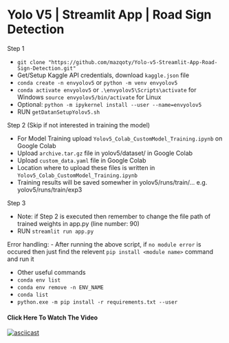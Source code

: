 # Yolo V5 | Streamlit App | Road Sign Detection

Step 1

- `git clone "https://github.com/mazqoty/Yolo-v5-Streamlit-App-Road-Sign-Detection.git"`
- Get/Setup Kaggle API credentials, download `kaggle.json` file
- `conda create -n envyolov5` or `python -m venv envyolov5`
- `conda activate envyolov5` or `.\envyolov5\Scripts\activate` for Windows `source envyolov5/bin/activate` for Linux
- Optional: `python -m ipykernel install --user --name=envyolov5`
- RUN `getDatanSetupYolov5.sh`

Step 2 (Skip if not interested in training the model)

- For Model Training upload `Yolov5_Colab_CustomModel_Training.ipynb` on Google Colab
- Upload `archive.tar.gz` file in yolov5/dataset/ in Google Colab
- Upload `custom_data.yaml` file in Google Colab
- Location where to upload these files is written in `Yolov5_Colab_CustomModel_Training.ipynb`
- Training results will be saved somewher in yolov5/runs/train/... e.g. yolov5/runs/train/exp3

Step 3
    
- Note: if Step 2 is executed then remember to change the file path of trained weights in app.py (line number: 90)
- RUN `streamlit run app.py`

Error handling: 
    - After running the above script,  if `no module error` is occured then just find the relevent `pip install <module name>` command and run it
- Other useful commands
- `conda env list`
- `conda env remove -n ENV_NAME`
- `conda list`
- `python.exe -m pip install -r requirements.txt --user`

#### Click Here To Watch The Video
[![asciicast](https://i.imgur.com/wv8sS6z.jpg)](https://youtu.be/l0yEcua5HEw)
